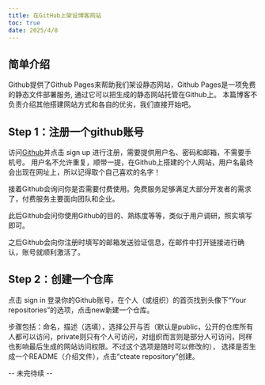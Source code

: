 ```yaml
---
title: 在GitHub上架设博客网站
toc: true
date: 2025/4/8 
---
```


## 简单介绍

Github提供了Github Pages来帮助我们架设静态网站，Github Pages是一项免费的静态文件部署服务, 通过它可以把生成的静态网站托管在Github上。
本篇博客不负责介绍其他搭建网站方式和各自的优劣，我们直接开始吧。

## Step 1：注册一个github账号

访问[Github](https://github.com/)并点击 sign up 进行注册，需要提供用户名、密码和邮箱，不需要手机号。
用户名不允许重复，顺带一提，在Github上搭建的个人网站，用户名最终会出现在网址上，所以记得取个自己喜欢的名字！

接着Github会询问你是否需要付费使用。免费服务足够满足大部分开发者的需求了，付费服务主要面向团队和企业。

此后Github会问你使用Github的目的、熟练度等等，类似于用户调研，照实填写即可。

之后Github会向你注册时填写的邮箱发送验证信息，在邮件中打开链接进行确认，账号就顺利激活了。

## Step 2：创建一个仓库

点击 sign in 登录你的Github账号，在个人（或组织）的首页找到头像下“Your repositories”的选项，点击new新建一个仓库。

步骤包括：命名，描述（选填），选择公开与否（默认是public，公开的仓库所有人都可以访问，private则只有个人可访问，对组织而言则是部分人可访问，同样也影响最后生成的网站访问权限。不过这个选项是随时可以修改的），
选择是否生成一个README（介绍文件），点击“cteate repository”创建。

-- 未完待续 --
